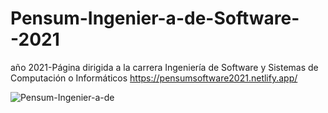 # Pensum-Ingenier-a-de-Software--2021
año 2021-Página dirigida a la carrera Ingeniería de Software y Sistemas de Computación o Informáticos
https://pensumsoftware2021.netlify.app/

![Pensum-Ingenier-a-de](https://github.com/andresfelipeoq/Pensum-Ingenier-a-de-Software--2021/assets/105876623/50316950-7d76-4b77-8f34-f5ba1d19cc91)
